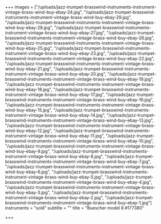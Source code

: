 +++
images = ["/uploads/jazz-trumpet-brasswind-instruments-instrument-vintage-brass-wind-buy-ebay-24.jpg", "/uploads/jazz-trumpet-brasswind-instruments-instrument-vintage-brass-wind-buy-ebay-29.jpg", "/uploads/jazz-trumpet-brasswind-instruments-instrument-vintage-brass-wind-buy-ebay-28.jpg", "/uploads/jazz-trumpet-brasswind-instruments-instrument-vintage-brass-wind-buy-ebay-27.jpg", "/uploads/jazz-trumpet-brasswind-instruments-instrument-vintage-brass-wind-buy-ebay-26.jpg", "/uploads/jazz-trumpet-brasswind-instruments-instrument-vintage-brass-wind-buy-ebay-25.jpg", "/uploads/jazz-trumpet-brasswind-instruments-instrument-vintage-brass-wind-buy-ebay-23.jpg", "/uploads/jazz-trumpet-brasswind-instruments-instrument-vintage-brass-wind-buy-ebay-22.jpg", "/uploads/jazz-trumpet-brasswind-instruments-instrument-vintage-brass-wind-buy-ebay-21.jpg", "/uploads/jazz-trumpet-brasswind-instruments-instrument-vintage-brass-wind-buy-ebay-20.jpg", "/uploads/jazz-trumpet-brasswind-instruments-instrument-vintage-brass-wind-buy-ebay-19.jpg", "/uploads/jazz-trumpet-brasswind-instruments-instrument-vintage-brass-wind-buy-ebay-18.jpg", "/uploads/jazz-trumpet-brasswind-instruments-instrument-vintage-brass-wind-buy-ebay-17.jpg", "/uploads/jazz-trumpet-brasswind-instruments-instrument-vintage-brass-wind-buy-ebay-16.jpg", "/uploads/jazz-trumpet-brasswind-instruments-instrument-vintage-brass-wind-buy-ebay-15.jpg", "/uploads/jazz-trumpet-brasswind-instruments-instrument-vintage-brass-wind-buy-ebay-14.jpg", "/uploads/jazz-trumpet-brasswind-instruments-instrument-vintage-brass-wind-buy-ebay-13.jpg", "/uploads/jazz-trumpet-brasswind-instruments-instrument-vintage-brass-wind-buy-ebay-12.jpg", "/uploads/jazz-trumpet-brasswind-instruments-instrument-vintage-brass-wind-buy-ebay-11.jpg", "/uploads/jazz-trumpet-brasswind-instruments-instrument-vintage-brass-wind-buy-ebay-10.jpg", "/uploads/jazz-trumpet-brasswind-instruments-instrument-vintage-brass-wind-buy-ebay-9.jpg", "/uploads/jazz-trumpet-brasswind-instruments-instrument-vintage-brass-wind-buy-ebay-8.jpg", "/uploads/jazz-trumpet-brasswind-instruments-instrument-vintage-brass-wind-buy-ebay-7.jpg", "/uploads/jazz-trumpet-brasswind-instruments-instrument-vintage-brass-wind-buy-ebay-6.jpg", "/uploads/jazz-trumpet-brasswind-instruments-instrument-vintage-brass-wind-buy-ebay-5.jpg", "/uploads/jazz-trumpet-brasswind-instruments-instrument-vintage-brass-wind-buy-ebay-4.jpg", "/uploads/jazz-trumpet-brasswind-instruments-instrument-vintage-brass-wind-buy-ebay-3.jpg", "/uploads/jazz-trumpet-brasswind-instruments-instrument-vintage-brass-wind-buy-ebay-2.jpg", "/uploads/jazz-trumpet-brasswind-instruments-instrument-vintage-brass-wind-buy-ebay-1.jpg"]
instruments = "sold"
subtitle = ""
title = "Buescher model 8 #177380"

+++
